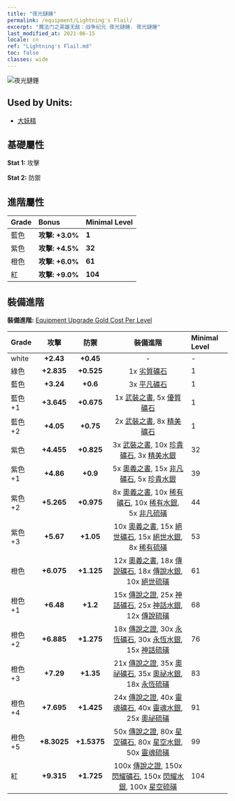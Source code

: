 ```yaml
---
title: "夜光鏈錘"
permalink: /equipment/Lightning's Flail/
excerpt: "魔法门之英雄无敌：战争纪元 夜光鏈錘. 夜光鏈錘"
last_modified_at: 2021-06-15
locale: cn
ref: "Lightning's Flail.md"
toc: false
classes: wide
---
```


  ![夜光鏈錘](/images/e/e_6011.png)

## Used by Units:

* [大妖精](/cn/units/Gremlin/) 


## 基礎屬性
 **Stat 1:** 攻擊

 **Stat 2:** 防禦

## 進階屬性

  |     Grade    |   Bonus | Minimal Level | 
  |:-------------|:--------|:--------------| 
  | 藍色 | **攻擊: +3.0%** | **1** | 
  | 紫色 | **攻擊: +4.5%** | **32** | 
  | 橙色 | **攻擊: +6.0%** | **61** | 
  | 紅 | **攻擊: +9.0%** | **104** | 


## 裝備進階
 **裝備進階:** [Equipment Upgrade Gold Cost Per Level](/equipment/EquipmentUpgradeCostPerLevel/) 

  |          Grade      | 攻擊 | 防禦 | 裝備進階 | Minimal Level |
  |:--------------------|:---------:|:---------:|:----------------:|:--------------|
  | white | **+2.43** | **+0.45** | - | - |
  | 綠色 | **+2.835** | **+0.525** | 1x [劣質礦石](/cn/Items/mat_1/) | 1 |
  | 藍色 | **+3.24** | **+0.6** | 3x [平凡礦石](/cn/Items/mat_6/) | 1 |
  | 藍色 +1 | **+3.645** | **+0.675** | 1x [武裝之書](/cn/Items/mat_18/), 5x [優質礦石](/cn/Items/mat_12/) | 1 |
  | 藍色 +2 | **+4.05** | **+0.75** | 2x [武裝之書](/cn/Items/mat_25/), 8x [精美礦石](/cn/Items/mat_19/) | 1 |
  | 紫色 | **+4.455** | **+0.825** | 3x [武裝之書](/cn/Items/mat_32/), 10x [珍貴礦石](/cn/Items/mat_26/), 3x [精美水銀](/cn/Items/mat_21/) | 32 |
  | 紫色 +1 | **+4.86** | **+0.9** | 5x [奧義之書](/cn/Items/mat_39/), 15x [非凡礦石](/cn/Items/mat_33/), 5x [珍貴水銀](/cn/Items/mat_28/) | 39 |
  | 紫色 +2 | **+5.265** | **+0.975** | 8x [奧義之書](/cn/Items/mat_46/), 10x [稀有礦石](/cn/Items/mat_40/), 10x [稀有水銀](/cn/Items/mat_42/), 5x [非凡硫磺](/cn/Items/mat_36/) | 44 |
  | 紫色 +3 | **+5.67** | **+1.05** | 10x [奧義之書](/cn/Items/mat_53/), 15x [絕世礦石](/cn/Items/mat_47/), 15x [絕世水銀](/cn/Items/mat_49/), 8x [稀有硫磺](/cn/Items/mat_43/) | 53 |
  | 橙色 | **+6.075** | **+1.125** | 12x [奧義之書](/cn/Items/mat_60/), 18x [傳說礦石](/cn/Items/mat_54/), 18x [傳說水銀](/cn/Items/mat_56/), 10x [絕世硫磺](/cn/Items/mat_50/) | 61 |
  | 橙色 +1 | **+6.48** | **+1.2** | 15x [傳說之證](/cn/Items/mat_67/), 25x [神話礦石](/cn/Items/mat_61/), 25x [神話水銀](/cn/Items/mat_63/), 12x [傳說硫磺](/cn/Items/mat_57/) | 68 |
  | 橙色 +2 | **+6.885** | **+1.275** | 18x [傳說之證](/cn/Items/mat_74/), 30x [永恆礦石](/cn/Items/mat_68/), 30x [永恆水銀](/cn/Items/mat_70/), 15x [神話硫磺](/cn/Items/mat_64/) | 76 |
  | 橙色 +3 | **+7.29** | **+1.35** | 21x [傳說之證](/cn/Items/mat_81/), 35x [奧祕礦石](/cn/Items/mat_75/), 35x [奧祕水銀](/cn/Items/mat_77/), 18x [永恆硫磺](/cn/Items/mat_71/) | 83 |
  | 橙色 +4 | **+7.695** | **+1.425** | 24x [傳說之證](/cn/Items/mat_88/), 40x [靈魂礦石](/cn/Items/mat_82/), 40x [靈魂水銀](/cn/Items/mat_84/), 25x [奧祕硫磺](/cn/Items/mat_78/) | 91 |
  | 橙色 +5 | **+8.3025** | **+1.5375** | 50x [傳說之證](/cn/Items/mat_95/), 80x [星空礦石](/cn/Items/mat_89/), 80x [星空水銀](/cn/Items/mat_91/), 50x [靈魂硫磺](/cn/Items/mat_85/) | 99 |
  | 紅 | **+9.315** | **+1.725** | 100x [傳說之證](/cn/Items/mat_102/), 150x [閃耀礦石](/cn/Items/mat_96/), 150x [閃耀水銀](/cn/Items/mat_98/), 100x [星空硫磺](/cn/Items/mat_92/) | 104 |


